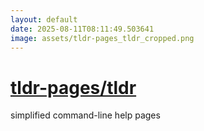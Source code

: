 ```yaml
---
layout: default
date: 2025-08-11T08:11:49.503641
image: assets/tldr-pages_tldr_cropped.png
---
```


# [tldr-pages/tldr](https://github.com/tldr-pages/tldr)

simplified command-line help pages
